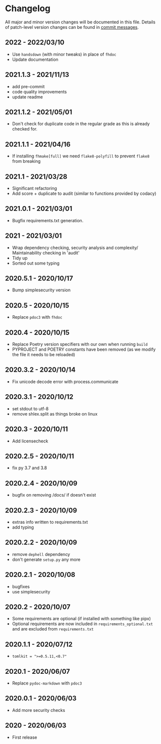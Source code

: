 # Changelog

All major and minor version changes will be documented in this file. Details of
patch-level version changes can be found in [commit messages](../../commits/master).

## 2022 - 2022/03/10

- Use `handsdown` (with minor tweaks) in place of `fhdoc`
- Update documentation

## 2021.1.3 - 2021/11/13

- add pre-commit
- code quality improvements
- update readme

## 2021.1.2 - 2021/05/01

- Don't check for duplicate code in the regular grade as this is already checked for.

## 2021.1.1 - 2021/04/16

- If installing `fhmake[full]` we need `flake8-polyfill` to prevent `flake8` from breaking

## 2021.1 - 2021/03/28

- Significant refactoring
- Add score + duplicate to audit (similar to functions provided by codacy)

## 2021.0.1 - 2021/03/01

- Bugfix requirements.txt generation.

## 2021 - 2021/03/01

- Wrap dependency checking, security analysis and complexity/ Maintainability
  checking in 'audit'
- Tidy up
- Sorted out some typing

## 2020.5.1 - 2020/10/17

- Bump simplesecurity version

## 2020.5 - 2020/10/15

- Replace `pdoc3` with `fhdoc`

## 2020.4 - 2020/10/15

- Replace Poetry version specifiers with our own when running `build`
- PYPROJECT and POETRY constants have been removed (as we modify the file it
  needs to be reloaded)

## 2020.3.2 - 2020/10/14

- Fix unicode decode error with process.communicate

## 2020.3.1 - 2020/10/12

- set stdout to utf-8
- remove shlex.split as things broke on linux

## 2020.3 - 2020/10/11

- Add licensecheck

## 2020.2.5 - 2020/10/11

- fix py 3.7 and 3.8

## 2020.2.4 - 2020/10/09

- bugfix on removing /docs/ if doesn't exist

## 2020.2.3 - 2020/10/09

- extras info written to requirements.txt
- add typing

## 2020.2.2 - 2020/10/09

- remove `dephell` dependency
- don't generate `setup.py` any more

## 2020.2.1 - 2020/10/08

- bugfixes
- use simplesecurity

## 2020.2 - 2020/10/07

- Some requirements are optional (if installed with something like pipx)
- Optional requirements are now included in `requirements_optional.txt`
  and are excluded from `requirements.txt`

## 2020.1.1 - 2020/07/12

- `tomlkit = ">=0.5.11,<0.7"`

## 2020.1 - 2020/06/07

- Replace `pydoc-markdown` with `pdoc3`

## 2020.0.1 - 2020/06/03

- Add more security checks

## 2020 - 2020/06/03

- First release
